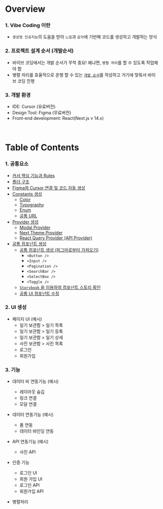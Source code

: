 # Overview
### 1. Vibe Coding 이란
- `생성형 인공지능`의 도움을 받아 `느낌`과 `감각`에 기반해 코드를 생성하고 개발하는 방식

### 2. 프로젝트 설계 순서 (개발순서) 
- 바이브 코딩에서는 개발 순서가 무척 중요! 왜냐면, `병렬 처리`를 할 수 있도록 작업해야 함   
- 병렬 처리를 효율적으로 운행 할 수 있는 [`개발 순서`](#table-of-contents)를 작성하고 거기에 맞춰서 바이브 코딩 진행   

### 3. 개발 환경
- IDE: Cursor (유료버전)
- Design Tool: Figma (무료버전)
- Front-end development: React(Next.js v 14.x)
<br/>

# Table of Contents
### 1. 공통요소
- [커서 핵심 기능과 Rules](1.%20공통요소.md#커서의-핵심-기능)
- [폴더 구조](1.%20공통요소.md#폴더-구조)
- [Figma와 Cursor 연결 및 코드 자동 생성](1.%20공통요소.md#Figma와-Cursor-연결-및-코드-자동-생성) 
- [Constants 생성](1.%20공통요소.md#Constants-생성)
  - [Color](1.%20공통요소.md#color-figma-foundation)
  - [Typography](1.%20공통요소.md#Typography-Figma-Foundation)
  - [Enum](1.%20공통요소.md#Enum-공통-상수)
  - [공통 URL](1.%20공통요소.md#공통-URL)
- [Provider 생성](1.%20공통요소.md#Provider-생성)
  - [Modal Provider](1.%20공통요소.md#Modal-Provider)
  - [Next Theme Provider](1.%20공통요소.md#Next-Theme-Provider#Next-Theme-Provider)
  - [React Query Provider (API Provider)](1.%20공통요소.md#React-Query-Provider-API-Provider)
- [공통 컴포넌트 생성](1.%20공통요소.md#공통-컴포넌트-생성)
  - [공통 컴포넌트 생성 (피그마로부터 가져오기)](1.%20공통요소.md#1-공통-컴포넌트-생성-피그마로부터-가져오기)
    - `<Button />`
    - `<Input />`
    - `<Pagination />`
    - `<SearchBar />`
    - `<SelectBox />`
    - `<Toggle />`
  - [`Storybook` 을 이용하여 컴포넌트 스토리 확인](1.%20공통요소.md##2-storybook-을-이용하여-컴포넌트-스토리-확인)
  - [공통 UI 컴포넌트 수정](1.%20공통요소.md##3-공통-ui-컴포넌트-수정)

### 2. UI 생성

- 페이지 UI (예시)
  - 일기 보관함 > 일기 목록
  - 일기 보관함 > 일기 등록
  - 일기 보관함 > 일기 상세
  - 사진 보관함 > 사진 목록
  - 로그인
  - 회원가입

### 3. 기능
- 데이터 비 연동기능 (예시)
  - 레이아웃 숨김
  - 링크 연결
  - 모달 연결

- 데이터 연동기능 (예시)
  - 폼 연동
  - 데이터 바인딩 연동

- API 연동기능 (예시)
  - 사진 API

- 인증 기능
  - 로그인 UI
  - 회원 가입 UI
  - 로그인 API
  - 회원가입 API

- 병렬처리

